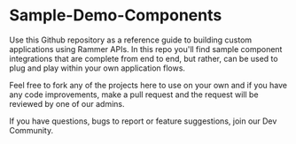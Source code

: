 # Sample-Demo-Components

Use this Github repository as a reference guide to building custom applications using Rammer APIs. In this repo you'll find sample component integrations that are complete from end to end, but rather, can be used to plug and play within your own application flows.

Feel free to fork any of the projects here to use on your own and if you have any code improvements, make a pull request and the request will be reviewed by one of our admins.

If you have questions, bugs to report or feature suggestions, join our Dev Community.
